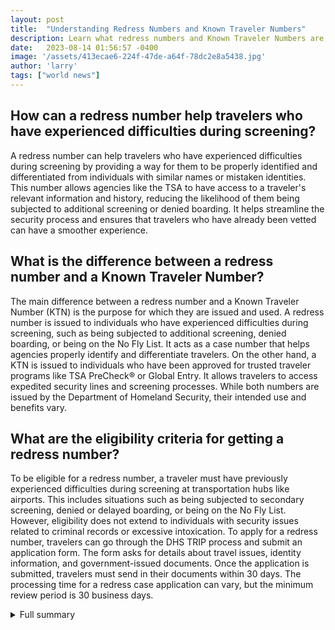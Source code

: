 ```yaml
---
layout: post
title:  "Understanding Redress Numbers and Known Traveler Numbers"
description: Learn what redress numbers and Known Traveler Numbers are, who needs them, how to apply for them, and more.
date:   2023-08-14 01:56:57 -0400
image: '/assets/413ecae6-224f-47de-a64f-78dc2e8a5438.jpg'
author: 'larry'
tags: ["world news"]
---
```


## How can a redress number help travelers who have experienced difficulties during screening?
A redress number can help travelers who have experienced difficulties during screening by providing a way for them to be properly identified and differentiated from individuals with similar names or mistaken identities. This number allows agencies like the TSA to have access to a traveler's relevant information and history, reducing the likelihood of them being subjected to additional screening or denied boarding. It helps streamline the security process and ensures that travelers who have already been vetted can have a smoother experience.

## What is the difference between a redress number and a Known Traveler Number?
The main difference between a redress number and a Known Traveler Number (KTN) is the purpose for which they are issued and used. A redress number is issued to individuals who have experienced difficulties during screening, such as being subjected to additional screening, denied boarding, or being on the No Fly List. It acts as a case number that helps agencies properly identify and differentiate travelers. On the other hand, a KTN is issued to individuals who have been approved for trusted traveler programs like TSA PreCheck® or Global Entry. It allows travelers to access expedited security lines and screening processes. While both numbers are issued by the Department of Homeland Security, their intended use and benefits vary.

## What are the eligibility criteria for getting a redress number?
To be eligible for a redress number, a traveler must have previously experienced difficulties during screening at transportation hubs like airports. This includes situations such as being subjected to secondary screening, denied or delayed boarding, or being on the No Fly List. However, eligibility does not extend to individuals with security issues related to criminal records or excessive intoxication. To apply for a redress number, travelers can go through the DHS TRIP process and submit an application form. The form asks for details about travel issues, identity information, and government-issued documents. Once the application is submitted, travelers must send in their documents within 30 days. The processing time for a redress case application can vary, but the minimum review period is 30 business days.


<details>
        <summary>Full summary</summary>
<p>When buying a plane ticket, you're asked to fill out a form with some basic information, like your legal name, date of birth, and phone number. You may have also noticed another field in the booking forms that gives you the option of entering a Known Traveler Number (KTN) or a redress number. They are not the same thing. This article explains what redress numbers are, who needs them, how to apply for them, and what to do if you lose your redress number.</p>
<p>In the world of customs and border protection, you may find some of the terminology unclear. A redress number is designed to expedite the border security process. Redress numbers are issued by the Department of Homeland Security to individuals who have previously experienced difficulties during screening at transportation hubs such as airports. If you think you're eligible for a redress number, you can apply online through the Department of Homeland Security's website. Upon approval, you will receive your redress number, which you'll be able to use when traveling. Note that if your security issues relate to a criminal record or excessive intoxication, you will likely not be eligible for a redress number.</p>
<p>A Known Traveler Number is issued to people who apply to and are approved for TSA PreCheck®, the program that allows approved travelers to access expedited security lines for domestic travel in the United States. A similar identification number is issued to those who apply to and are approved for Global Entry, NEXUS, and SENTRI programs. Like a redress number, a Known Traveler Number is also issued by the Department of Homeland Security. The main differences between a redress number and a Known Traveler Number are the circumstances in which it's issued and used. A redress number aims to make it less likely for travelers to be targeted for additional screening or denied boarding or entry. A Known Traveler Number allows travelers to access specially approved security lines and screening processes. Redress numbers are free, while a Known Traveler Number requires payment. The goal of both a redress number and a Known Traveler Number is to make traveling smoother for the individuals who use them.</p>
<p>The DHS Traveler Redress Inquiry Program provides resolution to travelers with difficulties getting through security and inspection at airport checkpoints, train stations, and when crossing U.S. borders. Learn more and apply for DHS TRIP to resolve travel-related issues if you are unable to print a boarding pass, denied or delayed boarding a plane, denied or delayed entry into and exit from the U.S. at a port of entry or border checkpoint, or continuously referred for additional screening at the airport. The No Fly List is a small subset of the U.S. government Terrorist Screening Database that contains the identity information of known or suspected terrorists. The No Fly List is maintained by the FBI's Terrorist Screening Center. TSA implements the No Fly List through its Secure Flight program. Individuals on the No Fly List are prevented from boarding an aircraft when flying within, to, from, and over the United States.</p>
<p>Some people experience additional screening at airports due to mistaken identity or background checks. Getting a redress number can help in these situations. A redress number is a case number issued by the Department of Homeland Security. It allows agencies like the TSA to properly identify travelers who may require additional screening. Reasons for getting a redress number include being subjected to secondary screening, denied or delayed boarding, or being on the No Fly List. To get a redress number, you need to go through the DHS TRIP process and submit an application form. The application form asks for details about travel issues, identity information, and government-issued documents. Once you submit your application, you need to send in your documents within 30 days. After receiving your application and documentation, DHS TRIP will process your request. The processing time can vary, but the minimum length of a review of a request for redress is 30 business days. You can check the status of your redress case application. When making a flight reservation, you can enter your redress number. A redress number is different from a Known Traveler Number (KTN). A KTN is used for TSA Pre-Check and other trusted traveler programs. If you need a redress number and don't have one, your KTN benefits may be affected. Once you are given a redress number, you can still use your Global Entry and TSA Pre-Check benefits. The U.S. government does not reveal if a person is on a watchlist. Most individuals who apply for redress are not on the terrorist watchlist. The No Fly list includes individuals prohibited from boarding an aircraft. The Selectee list includes individuals who undergo additional security screening before boarding. If you lose your redress control number, you can retrieve it by contacting DHS TRIP. You do not have to be a US citizen to apply for a redress number. Each person in a family or traveling group seeking redress must submit a separate application.</p>
<p>If you are a member of the TSA PreCheck® Application Program, look up your KTN online. If you are a member of another trusted traveler program, such as Global Entry, NEXUS, or SENTRI, you may review your respective trusted traveler card or log on to the Trusted Traveler Program website to obtain your PASSID, which is your KTN. If your TSA PreCheck® benefits come through employment-based programs such as HME, TWIC® or DoD, please visit these respective links for additional information: HME, TWIC®, DoD. If you still are having trouble locating your TSA PreCheck® KTN please submit an online form or call us (866) 289-9673. Representatives are available 8 a.m. to 11 p.m. ET weekdays; 9 a.m. to 8 p.m. weekends/holidays.</p>
</details>